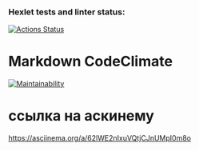 ### Hexlet tests and linter status:

[![Actions Status](https://github.com/gostyukhin/frontend-project-44/actions/workflows/hexlet-check.yml/badge.svg)](https://github.com/gostyukhin/frontend-project-44/actions)

# Markdown CodeClimate

[![Maintainability](https://api.codeclimate.com/v1/badges/232c0a062de611a160f9/maintainability)](https://codeclimate.com/github/gostyukhin/frontend-project-44/maintainability)

# ссылка на аскинему 

https://asciinema.org/a/62lWE2nIxuVQtjCJnUMpI0m8o
